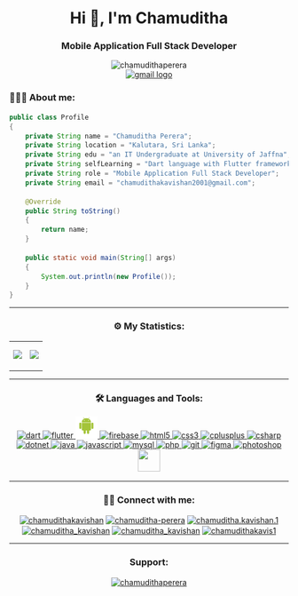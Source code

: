 <h1 align="center">Hi 👋, I'm Chamuditha</h1>
<h3 align="center">Mobile Application Full Stack Developer</h3>

<div align="center"> <img src="https://komarev.com/ghpvc/?username=chamudithaperera&label=Profile%20views&color=88a3b4&style=flat" alt="chamudithaperera" /> </div>
<div align="center">
  <a href="https://mail.google.com/mail/u/0/#inbox?compose=VpCqJZNgqvtXzKFhgTfXHCmxtRJRGmRdkRwTDFTRFVCQsZmvXRLSrxpFHqqhCPXKCFqPcfB" target="_blank">
  <img src="https://img.shields.io/static/v1?message=Gmail&logo=gmail&label=&color=D14836&logoColor=white&labelColor=&style=for-the-badge" height="25" alt="gmail logo"  />
  </a>
</div>

<h3 align="left">👨🏻‍💻 About me:</h3>

```java
public class Profile
{
    private String name = "Chamuditha Perera";
    private String location = "Kalutara, Sri Lanka";
    private String edu = "an IT Undergraduate at University of Jaffna";
    private String selfLearning = "Dart language with Flutter framework";
    private String role = "Mobile Application Full Stack Developer";
    private String email = "chamudithakavishan2001@gmail.com";

    @Override
    public String toString()
    {
        return name;
    }

    public static void main(String[] args)
    {
        System.out.println(new Profile());
    }
}
```

---
<h3 align="center">⚙️ My Statistics:</h3>

<p align="center">
<table align="center">
<tr border="none">
<td width="50%" align="center">

  ![](https://github-readme-stats.vercel.app/api?username=chamudithaperera&theme=darcula&hide_border=false&include_all_commits=false&count_private=false)
  
</td>
<td width="50%" align="center">

 ![](https://github-readme-stats.vercel.app/api/top-langs/?username=chamudithaperera&theme=darcula&hide_border=false&include_all_commits=false&count_private=false&layout=compact)
  
  </td>
</tr>
</table>
</p>


---
<h3 align="center">🛠 Languages and Tools:</h3>
<p align="center">
<a href="https://dart.dev" target="_blank" rel="noreferrer"> <img src="https://github.com/Scar1109/skill-icons/blob/main/icons/Dart-Light.svg" alt="dart" width="40" height="40"/> </a>
<a href="https://flutter.dev" target="_blank" rel="noreferrer"> <img src="https://github.com/Scar1109/skill-icons/blob/main/icons/Flutter-Light.svg" alt="flutter" width="40" height="40"/> </a>
<a href="https://developer.android.com" target="_blank" rel="noreferrer"> <img src="https://raw.githubusercontent.com/devicons/devicon/master/icons/android/android-original-wordmark.svg" alt="android" width="40" height="40"/> </a>
<a href="https://firebase.google.com/" target="_blank" rel="noreferrer"> <img src="https://github.com/Scar1109/skill-icons/blob/main/icons/Firebase-Light.svg" alt="firebase" width="40" height="40"/> </a>
<a href="https://www.w3.org/html/" target="_blank" rel="noreferrer"> <img src="https://github.com/Scar1109/skill-icons/blob/main/icons/HTML.svg" alt="html5" width="40" height="40"/> </a>
<a href="https://www.w3schools.com/css/" target="_blank" rel="noreferrer"> <img src="https://github.com/Scar1109/skill-icons/blob/main/icons/CSS.svg" alt="css3" width="40" height="40"/> </a>
<a href="https://www.w3schools.com/cpp/" target="_blank" rel="noreferrer"> <img src="https://github.com/Scar1109/skill-icons/blob/main/icons/CPP.svg" alt="cplusplus" width="40" height="40"/> </a>
<a href="https://www.w3schools.com/cs/" target="_blank" rel="noreferrer"> <img src="https://github.com/Scar1109/skill-icons/blob/main/icons/CS.svg" alt="csharp" width="40" height="40"/> </a>
<a href="https://dotnet.microsoft.com/" target="_blank" rel="noreferrer"> <img src="https://github.com/Scar1109/skill-icons/blob/main/icons/DotNet.svg" alt="dotnet" width="40" height="40"/> </a>
<a href="https://www.java.com" target="_blank" rel="noreferrer"> <img src="https://github.com/Scar1109/skill-icons/blob/main/icons/Java-Light.svg" alt="java" width="40" height="40"/> </a>
<a href="https://developer.mozilla.org/en-US/docs/Web/JavaScript" target="_blank" rel="noreferrer"> <img src="https://github.com/Scar1109/skill-icons/blob/main/icons/JavaScript.svg" alt="javascript" width="40" height="40"/> </a>
<a href="https://www.mysql.com/" target="_blank" rel="noreferrer"> <img src="https://github.com/Scar1109/skill-icons/blob/main/icons/MySQL-Light.svg" alt="mysql" width="40" height="40"/> </a> 
<a href="https://www.php.net" target="_blank" rel="noreferrer"> <img src="https://github.com/Scar1109/skill-icons/blob/main/icons/PHP-Light.svg" alt="php" width="40" height="40"/> </a> 
<a href="https://git-scm.com/" target="_blank" rel="noreferrer"> <img src="https://github.com/Scar1109/skill-icons/blob/main/icons/Git.svg" alt="git" width="40" height="40"/> </a>
<a href="https://www.figma.com/" target="_blank" rel="noreferrer"> <img src="https://github.com/Scar1109/skill-icons/blob/main/icons/Figma-Light.svg" alt="figma" width="40" height="40"/> </a>
<a href="https://www.photoshop.com/en" target="_blank" rel="noreferrer"> <img src="https://github.com/Scar1109/skill-icons/blob/main/icons/Photoshop.svg" alt="photoshop" width="40" height="40"/> </a>
<a href="https://www.adobe.com/in/products/illustrator.html" target="_blank" rel="noreferrer"> <img src="https://github.com/Scar1109/skill-icons/blob/main/icons/Illustrator.svg" width="40" height="40"/> </a>
</p>

---
<h3 align="center">🤝🏻 Connect with me:</h3>
<p align="center">
<a href="https://linkedin.com/in/chamudithakavishan" target="blank"><img align="center" src="https://github.com/Scar1109/skill-icons/blob/main/icons/LinkedIn.svg" alt="chamudithakavishan" height="50" width="60" /></a>
<a href="https://stackoverflow.com/users/23240553/chamuditha-perera" target="blank"><img align="center" src="https://github.com/Scar1109/skill-icons/blob/main/icons/StackOverflow-Light.svg" alt="chamuditha-perera" height="50" width="60" /></a>
<a href="https://fb.com/chamuditha.kavishan.1" target="blank"><img align="center" src="https://raw.githubusercontent.com/rahuldkjain/github-profile-readme-generator/master/src/images/icons/Social/facebook.svg" alt="chamuditha.kavishan.1" height="50" width="60" /></a>
<a href="https://instagram.com/chamuditha_kavishan" target="blank"><img align="center" src="https://github.com/Scar1109/skill-icons/blob/main/icons/Instagram.svg" alt="chamuditha_kavishan" height="50" width="60" /></a>
<a href="https://www.youtube.com/channel/UCXW5p2czIgUBx4khwhZrDPw" target="blank"><img align="center" src="https://raw.githubusercontent.com/rahuldkjain/github-profile-readme-generator/master/src/images/icons/Social/youtube.svg" alt="chamuditha_kavishan" height="50" width="60" /></a>
<a href="https://www.hackerrank.com/chamudithakavis1" target="blank"><img align="center" src="https://raw.githubusercontent.com/rahuldkjain/github-profile-readme-generator/master/src/images/icons/Social/hackerrank.svg" alt="chamudithakavis1" height="50" width="60" /></a>
</p>

---
<h3 align="center">Support:</h3>
<p align="center"><a href="https://www.buymeacoffee.com/chamudithaperera"> <img align="center" src="https://cdn.buymeacoffee.com/buttons/v2/default-yellow.png" height="50" width="210" alt="chamudithaperera" /></a></p><br><br>
